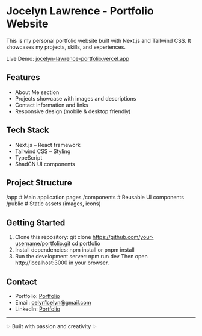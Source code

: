 # Jocelyn Lawrence - Portfolio Website

This is my personal portfolio website built with Next.js and Tailwind CSS. It showcases my projects, skills, and experiences.

Live Demo: [jocelyn-lawrence-portfolio.vercel.app](https://jocelyn-lawrence-portfolio.vercel.app/)

## Features
- About Me section
- Projects showcase with images and descriptions
- Contact information and links
- Responsive design (mobile & desktop friendly)

## Tech Stack
- Next.js – React framework
- Tailwind CSS – Styling
- TypeScript
- ShadCN UI components

## Project Structure
/app           # Main application pages
/components    # Reusable UI components
/public        # Static assets (images, icons)

## Getting Started
1. Clone this repository:
   git clone https://github.com/your-username/portfolio.git
   cd portfolio
2. Install dependencies:
   npm install
   or
   pnpm install
3. Run the development server:
   npm run dev
   Then open http://localhost:3000 in your browser.

## Contact
- Portfolio: [Portfolio](https://jocelyn-lawrence-portfolio.vercel.app/)
- Email: celyn1celyn@gmail.com
- LinkedIn: [Portfolio](https://www.linkedin.com/in/jocelyn-lawrence-88a3a12b8/)

---
✨ Built with passion and creativity ✨
